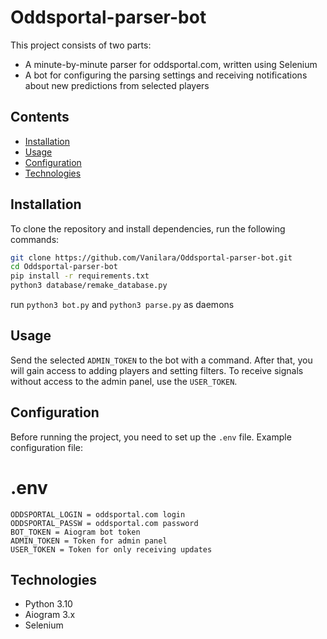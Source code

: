 # Oddsportal-parser-bot

This project consists of two parts:
* A minute-by-minute parser for oddsportal.com, written using Selenium
* A bot for configuring the parsing settings and receiving notifications about new predictions from selected players


## Contents

- [Installation](#installation)
- [Usage](#usage)
- [Configuration](#configuration)
- [Technologies](#technologies)

## Installation

To clone the repository and install dependencies, run the following commands:

```bash
git clone https://github.com/Vanilara/Oddsportal-parser-bot.git
cd Oddsportal-parser-bot
pip install -r requirements.txt
python3 database/remake_database.py
```

run `python3 bot.py` and `python3 parse.py` as daemons


## Usage
Send the selected `ADMIN_TOKEN` to the bot with a command. After that, you will gain access to adding players and setting filters. To receive signals without access to the admin panel, use the `USER_TOKEN`.

## Configuration

Before running the project, you need to set up the `.env` file. Example configuration file:

# .env
```
ODDSPORTAL_LOGIN = oddsportal.com login
ODDSPORTAL_PASSW = oddsportal.com password
BOT_TOKEN = Aiogram bot token
ADMIN_TOKEN = Token for admin panel
USER_TOKEN = Token for only receiving updates
```

## Technologies
* Python 3.10
* Aiogram 3.x
* Selenium